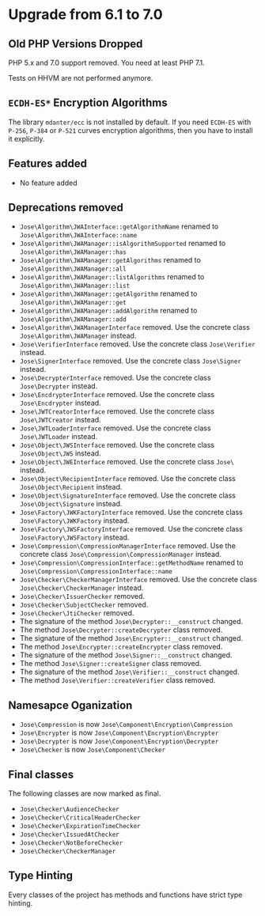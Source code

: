 # Upgrade from 6.1 to 7.0

## Old PHP Versions Dropped

PHP 5.x and 7.0 support removed.
You need at least PHP 7.1.

Tests on HHVM are not performed anymore.

## `ECDH-ES*` Encryption Algorithms

The library `mdanter/ecc` is not installed by default.
If you need `ECDH-ES` with `P-256`, `P-384` or `P-521` curves encryption algorithms, then you have to install it explicitly. 

## Features added

* No feature added

## Deprecations removed

* `Jose\Algorithm\JWAInterface::getAlgorithmName` renamed to `Jose\Algorithm\JWAInterface::name`
* `Jose\Algorithm\JWAManager::isAlgorithmSupported` renamed to `Jose\Algorithm\JWAManager::has`
* `Jose\Algorithm\JWAManager::getAlgorithms` renamed to `Jose\Algorithm\JWAManager::all`
* `Jose\Algorithm\JWAManager::listAlgorithms` renamed to `Jose\Algorithm\JWAManager::list`
* `Jose\Algorithm\JWAManager::getAlgorithm` renamed to `Jose\Algorithm\JWAManager::get`
* `Jose\Algorithm\JWAManager::addAlgorithm` renamed to `Jose\Algorithm\JWAManager::add`
* `Jose\Algorithm\JWAManagerInterface` removed. Use the concrete class `Jose\Algorithm\JWAManager` instead.
* `Jose\VerifierInterface` removed. Use the concrete class `Jose\Verifier` instead.
* `Jose\SignerInterface` removed. Use the concrete class `Jose\Signer` instead.
* `Jose\DecrypterInterface` removed. Use the concrete class `Jose\Decrypter` instead.
* `Jose\EncdrypterInterface` removed. Use the concrete class `Jose\Encdrypter` instead.
* `Jose\JWTCreatorInterface` removed. Use the concrete class `Jose\JWTCreator` instead.
* `Jose\JWTLoaderInterface` removed. Use the concrete class `Jose\JWTLoader` instead.
* `Jose\Object\JWSInterface` removed. Use the concrete class `Jose\Object\JWS` instead.
* `Jose\Object\JWEInterface` removed. Use the concrete class `Jose\` instead.
* `Jose\Object\RecipientInterface` removed. Use the concrete class `Jose\Object\Recipient` instead.
* `Jose\Object\SignatureInterface` removed. Use the concrete class `Jose\Object\Signature` instead.
* `Jose\Factory\JWKFactoryInterface` removed. Use the concrete class `Jose\Factory\JWKFactory` instead.
* `Jose\Factory\JWSFactoryInterface` removed. Use the concrete class `Jose\Factory\JWSFactory` instead.
* `Jose\Compression\CompressionManagerInterface` removed. Use the concrete class `Jose\Compression\CompressionManager` instead.
* `Jose\Compression\CompressionInterface::getMethodName` renamed to `Jose\Compression\CompressionInterface::name`
* `Jose\Checker\CheckerManagerInterface` removed. Use the concrete class `Jose\Checker\CheckerManager` instead.
* `Jose\Checker\IssuerChecker` removed.
* `Jose\Checker\SubjectChecker` removed.
* `Jose\Checker\JtiChecker` removed.
* The signature of the method `Jose\Decrypter::__construct` changed.
* The method `Jose\Decrypter::createDecrypter` class removed.
* The signature of the method `Jose\Encrypter::__construct` changed.
* The method `Jose\Encrypter::createEncrypter` class removed.
* The signature of the method `Jose\Signer::__construct` changed.
* The method `Jose\Signer::createSigner` class removed.
* The signature of the method `Jose\Verifier::__construct` changed.
* The method `Jose\Verifier::createVerifier` class removed.

## Namesapce Oganization

* `Jose\Compression` is now `Jose\Component\Encryption\Compression`
* `Jose\Encrypter` is now `Jose\Component\Encryption\Encrypter`
* `Jose\Decrypter` is now `Jose\Component\Encryption\Decrypter`
* `Jose\Checker` is now `Jose\Component\Checker`

## Final classes

The following classes are now marked as final.

* `Jose\Checker\AudienceChecker`
* `Jose\Checker\CriticalHeaderChecker`
* `Jose\Checker\ExpirationTimeChecker`
* `Jose\Checker\IssuedAtChecker`
* `Jose\Checker\NotBeforeChecker`
* `Jose\Checker\CheckerManager`

## Type Hinting

Every classes of the project has methods and functions have strict type hinting. 

